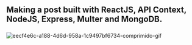 ## Making a post built with ReactJS, API Context, NodeJS, Express, Multer and MongoDB.

###

![eecf4e6c-a188-4d6d-958a-1c9497bf6734-comprimido-gif](https://github.com/Qarola/making-a-post-stack-mern/assets/67078790/dd8b5fd3-87e6-437b-b509-99ea80541efc)


###
